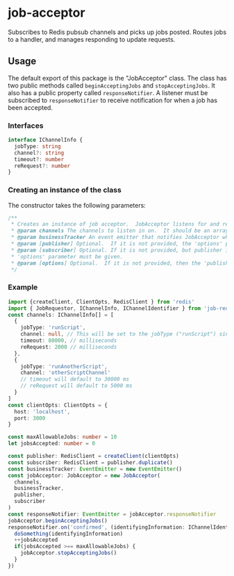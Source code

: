 # job-acceptor

Subscribes to Redis pubsub channels and picks up jobs posted. Routes jobs to a handler, and manages responding to update requests.

## Usage

The default export of this package is the "JobAcceptor" class.
The class has two public methods called `beginAcceptingJobs` and `stopAcceptingJobs`. It also has a public property called `responseNotifier`.
A listener must be subscribed to `responseNotifier` to receive notification for when a job has been accepted.

### Interfaces

```typescript
interface IChannelInfo {
  jobType: string
  channel?: string
  timeout?: number
  reRequest?: number
}
```

### Creating an instance of the class

The constructor takes the following parameters:

```typescript
/**
 * Creates an instance of job acceptor.  JobAcceptor listens for and responds to job requests posted by JobRequestor to the redis messaging system
 * @param channels The channels to listen in on.  It should be an array of IChannelInfo
 * @param businessTracker An event emitter that notifies JobAcceptor when to start/stop accepting jobs.
 * @param [publisher] Optional.  If it is not provided, the 'options' paramter must be given.  A RedisClient instance that is NOT set as a subscriber
 * @param [subscriber] Optional. If it is not provided, but publisher is, it will be duplicated from the publisher.  If publisher is not provided, then the
 * 'options' parameter must be given.
 * @param [options] Optional.  If it is not provided, then the 'publisher' parameter must be given.  The Redis.ClientOpts to use to create the RedisClient.
 */
```

### Example

```typescript
import {createClient, ClientOpts, RedisClient } from 'redis'
import { JobRequestor, IChannelInfo, IChannelIdentifier } from 'job-requestor'
const channels: IChannelInfo[] = [
  {
    jobType: 'runScript',
    channel: null, // This will be set to the jobType ("runScript") since it is falsy
    timeout: 80000, // milliseconds
    reRequest: 2000 // milliseconds
  },
  {
    jobType: 'runAnotherScript',
    channel: 'otherScriptChannel'
    // timeout will default to 30000 ms
    // reRequest will default to 5000 ms
  }
]
const clientOpts: ClientOpts = {
  host: 'localhost',
  port: 3000
}

const maxAllowableJobs: number = 10
let jobsAccepted: number = 0

const publisher: RedisClient = createClient(clientOpts)
const subscriber: RedisClient = publisher.duplicate()
const businessTracker: EventEmitter = new EventEmitter()
const jobAcceptor: JobAcceptor = new JobAcceptor(
  channels,
  businessTracker,
  publisher,
  subscriber
)
const responseNotifier: EventEmitter = jobAcceptor.responseNotifier
jobAcceptor.beginAcceptingJobs()
responseNotifier.on('confirmed', (identifyingInformation: IChannelIdentifier) => {
  doSomething(identifyingInformation)
  ++jobsAccepted
  if(jobsAccepted >== maxAllowableJobs) {
    jobAcceptor.stopAcceptingJobs()
  }
})
```
